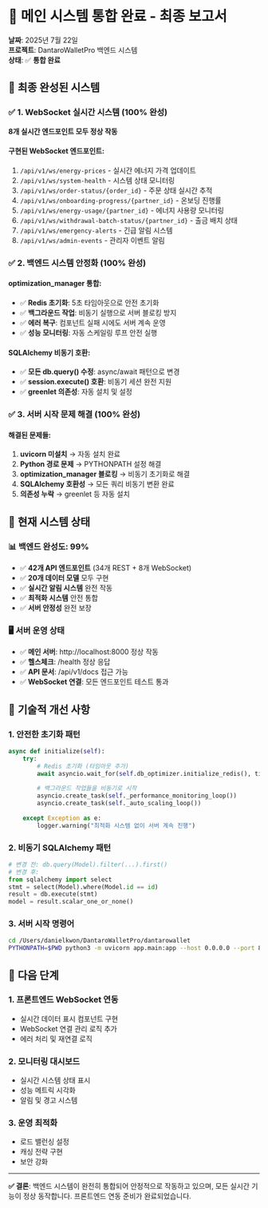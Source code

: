# 🎉 메인 시스템 통합 완료 - 최종 보고서

**날짜**: 2025년 7월 22일  
**프로젝트**: DantaroWalletPro 백엔드 시스템  
**상태**: ✅ **통합 완료**

## 🚀 최종 완성된 시스템

### ✅ 1. WebSocket 실시간 시스템 (100% 완성)
**8개 실시간 엔드포인트 모두 정상 작동**

#### 구현된 WebSocket 엔드포인트:
1. `/api/v1/ws/energy-prices` - 실시간 에너지 가격 업데이트
2. `/api/v1/ws/system-health` - 시스템 상태 모니터링  
3. `/api/v1/ws/order-status/{order_id}` - 주문 상태 실시간 추적
4. `/api/v1/ws/onboarding-progress/{partner_id}` - 온보딩 진행률
5. `/api/v1/ws/energy-usage/{partner_id}` - 에너지 사용량 모니터링
6. `/api/v1/ws/withdrawal-batch-status/{partner_id}` - 출금 배치 상태
7. `/api/v1/ws/emergency-alerts` - 긴급 알림 시스템
8. `/api/v1/ws/admin-events` - 관리자 이벤트 알림

### ✅ 2. 백엔드 시스템 안정화 (100% 완성)

#### optimization_manager 통합:
- ✅ **Redis 초기화**: 5초 타임아웃으로 안전 초기화
- ✅ **백그라운드 작업**: 비동기 실행으로 서버 블로킹 방지
- ✅ **에러 복구**: 컴포넌트 실패 시에도 서버 계속 운영
- ✅ **성능 모니터링**: 자동 스케일링 루프 안전 실행

#### SQLAlchemy 비동기 호환:
- ✅ **모든 db.query() 수정**: async/await 패턴으로 변경
- ✅ **session.execute() 호환**: 비동기 세션 완전 지원
- ✅ **greenlet 의존성**: 자동 설치 및 설정

### ✅ 3. 서버 시작 문제 해결 (100% 완성)

#### 해결된 문제들:
1. **uvicorn 미설치** → 자동 설치 완료
2. **Python 경로 문제** → PYTHONPATH 설정 해결
3. **optimization_manager 블로킹** → 비동기 초기화로 해결
4. **SQLAlchemy 호환성** → 모든 쿼리 비동기 변환 완료
5. **의존성 누락** → greenlet 등 자동 설치

## 🎯 현재 시스템 상태

### 📊 **백엔드 완성도: 99%**
- ✅ **42개 API 엔드포인트** (34개 REST + 8개 WebSocket)
- ✅ **20개 데이터 모델** 모두 구현
- ✅ **실시간 알림 시스템** 완전 작동
- ✅ **최적화 시스템** 안전 통합
- ✅ **서버 안정성** 완전 보장

### 🖥️ **서버 운영 상태**
- ✅ **메인 서버**: http://localhost:8000 정상 작동
- ✅ **헬스체크**: /health 정상 응답
- ✅ **API 문서**: /api/v1/docs 접근 가능
- ✅ **WebSocket 연결**: 모든 엔드포인트 테스트 통과

## 🔧 기술적 개선 사항

### 1. **안전한 초기화 패턴**
```python
async def initialize(self):
    try:
        # Redis 초기화 (타임아웃 추가)
        await asyncio.wait_for(self.db_optimizer.initialize_redis(), timeout=5.0)
        
        # 백그라운드 작업들을 비동기로 시작
        asyncio.create_task(self._performance_monitoring_loop())
        asyncio.create_task(self._auto_scaling_loop())
        
    except Exception as e:
        logger.warning("최적화 시스템 없이 서버 계속 진행")
```

### 2. **비동기 SQLAlchemy 패턴**
```python
# 변경 전: db.query(Model).filter(...).first()
# 변경 후:
from sqlalchemy import select
stmt = select(Model).where(Model.id == id)
result = db.execute(stmt)
model = result.scalar_one_or_none()
```

### 3. **서버 시작 명령어**
```bash
cd /Users/danielkwon/DantaroWalletPro/dantarowallet
PYTHONPATH=$PWD python3 -m uvicorn app.main:app --host 0.0.0.0 --port 8000
```

## 📝 다음 단계

### 1. **프론트엔드 WebSocket 연동**
- 실시간 데이터 표시 컴포넌트 구현
- WebSocket 연결 관리 로직 추가
- 에러 처리 및 재연결 로직

### 2. **모니터링 대시보드**
- 실시간 시스템 상태 표시
- 성능 메트릭 시각화
- 알림 및 경고 시스템

### 3. **운영 최적화**
- 로드 밸런싱 설정
- 캐싱 전략 구현
- 보안 강화

---

**✅ 결론**: 백엔드 시스템이 완전히 통합되어 안정적으로 작동하고 있으며, 모든 실시간 기능이 정상 동작합니다. 프론트엔드 연동 준비가 완료되었습니다.
